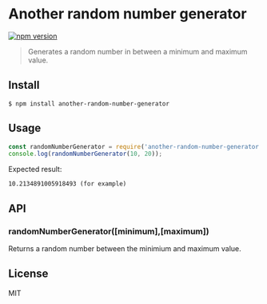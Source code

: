 # Another random number generator

[![npm version](https://badge.fury.io/js/another-random-number-generator.svg)](https://badge.fury.io/js/another-random-number-generator)

> Generates a random number in between a minimum and maximum value.

## Install
```
$ npm install another-random-number-generator
```

## Usage 
```js
const randomNumberGenerator = require('another-random-number-generator');
console.log(randomNumberGenerator(10, 20));
```
Expected result:
```
10.2134891005918493 (for example)
```

## API

### randomNumberGenerator([minimum],[maximum])

Returns a random number between the minimium and maximum value.

## License

MIT